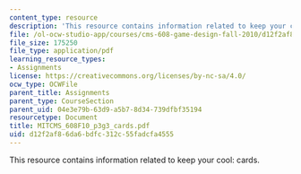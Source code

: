 ```yaml
---
content_type: resource
description: 'This resource contains information related to keep your cool: cards.'
file: /ol-ocw-studio-app/courses/cms-608-game-design-fall-2010/d12f2af86da6bdfc312c55fadcfa4555_MITCMS_608F10_p3g3_cards.pdf
file_size: 175250
file_type: application/pdf
learning_resource_types:
- Assignments
license: https://creativecommons.org/licenses/by-nc-sa/4.0/
ocw_type: OCWFile
parent_title: Assignments
parent_type: CourseSection
parent_uid: 04e3e79b-63d9-a5b7-8d34-739dfbf35194
resourcetype: Document
title: MITCMS_608F10_p3g3_cards.pdf
uid: d12f2af8-6da6-bdfc-312c-55fadcfa4555
---
```

This resource contains information related to keep your cool: cards.